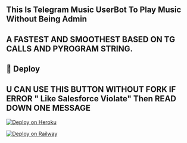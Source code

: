 ## This Is Telegram Music UserBot To Play Music Without Being Admin

## A FASTEST AND SMOOTHEST BASED ON TG CALLS AND PYROGRAM STRING.

## 🚀 <a name="deploy"></a>Deploy

## U CAN USE THIS BUTTON WITHOUT FORK IF ERROR " Like Salesforce Violate" Then READ DOWN ONE MESSAGE 

[![Deploy on Heroku](https://www.herokucdn.com/deploy/button.svg)](https://heroku.com/deploy?template=https://github.com/Krishnamod/UserbotMusic)


[![Deploy on Railway](https://railway.app/button.svg)](https://railway.app/new/template?template=https://github.com/Krishnamod/UserbotMusic&envs=API_HASH%2CAPI_ID%2CCUSTOM_QUALITY%2CLANGUAGE%2CPREFIX%2CPYROGRAM_SESSION&SUDOERSDefault=60&referralCode=WyKIfS
) 


